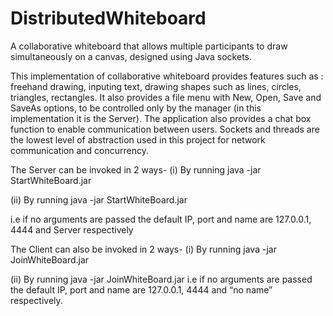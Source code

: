# DistributedWhiteboard
A collaborative whiteboard that allows multiple participants to draw simultaneously on a canvas, designed using Java sockets.


This implementation of collaborative whiteboard provides features such as : freehand drawing, inputing text, drawing shapes such as lines, circles, triangles, rectangles. It also provides a file menu with New, Open, Save and SaveAs options, to be controlled only by the manager (in this implementation it is the Server). The application also provides a chat box function to enable communication between users. Sockets and threads are the lowest level of abstraction used in this project for network communication and concurrency. 


The Server can be invoked in 2 ways- 
(i) By running 
java -jar StartWhiteBoard.jar <IP> <port> <username> 

(ii) By running 
java -jar StartWhiteBoard.jar

i.e if no arguments are passed the default IP, port and name are 127.0.0.1, 4444 and Server respectively 


The Client can also be invoked in 2 ways- 
(i) By running 
java -jar JoinWhiteBoard.jar <IP> <port> <username> 

(ii) By running 
java -jar JoinWhiteBoard.jar 
i.e if no arguments are passed  the default IP, port and name are 127.0.0.1, 4444 and “no name” respectively.
